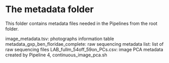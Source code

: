 # The metadata folder

This folder contains metadata files needed in the Pipelines from the root folder.

image_metadata.tsv: photographs information table
metadata_gxp_ben_floridae_complete: raw sequencing metadata
list: list of raw sequencing files
LAB_fullm_54off_59on_PCs.csv: image PCA metadata created by Pipeline 4, continuous_image_pca.sh
